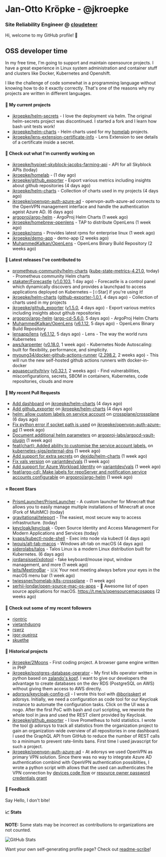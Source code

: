 # Jan-Otto Kröpke - @jkroepke
### Site Reliability Engineer @ [cloudeteer](https://github.com/adorsys)

Hi, welcome to my GitHub profile! 👋

## OSS developer time
In my free time, I'm going to support and maintain opensource projects. I have a great experience in Linux system administration and container stuff and clusters like Docker, Kubernetes and Openshift.

I like the challenge of code somewhat in a programming language without knowing how to do it exactly correctly. That's one of the reasons why my projects are written in different languages.

#### 🌱 My current projects
- [jkroepke/helm-secrets](https://github.com/jkroepke/helm-secrets) - I love the deployment via helm. The original helm-secrets project was discontinued. I started a fork and I learn how bash unit tests work!
- [jkroepke/helm-charts](https://github.com/jkroepke/helm-charts) - Helm charts used for my [homelab](https://github.com/jkroepke/homelab) projects.
- [jkroepke/lens-extension-certificate-info](https://github.com/jkroepke/lens-extension-certificate-info) - Lens Extension to see details of a certificate inside a secret.

#### 👷 Check out what I'm currently working on

- [jkroepke/hypixel-skyblock-jacobs-farming-api](https://github.com/jkroepke/hypixel-skyblock-jacobs-farming-api) - API for all Skyblock APIs (today)
- [jkroepke/homelab](https://github.com/jkroepke/homelab) -  (1 day ago)
- [jkroepke/github_exporter](https://github.com/jkroepke/github_exporter) - Export various metrics including insights about github repositories (4 days ago)
- [jkroepke/helm-charts](https://github.com/jkroepke/helm-charts) - Collection of charts used in my projects (4 days ago)
- [jkroepke/openvpn-auth-azure-ad](https://github.com/jkroepke/openvpn-auth-azure-ad) - openvpn-auth-azure-ad connects to the OpenVPN management interface and handle the authentication ageist Azure AD. (6 days ago)
- [argoproj/argo-helm](https://github.com/argoproj/argo-helm) - ArgoProj Helm Charts (1 week ago)
- [jkroepke/homebrew-openlens](https://github.com/jkroepke/homebrew-openlens) - TAP to distribute OpenLens (1 week ago)
- [jkroepke/rpms](https://github.com/jkroepke/rpms) - Provides latest rpms for enterprise linux (1 week ago)
- [jkroepke/demo-app](https://github.com/jkroepke/demo-app) - demo-app (2 weeks ago)
- [MuhammedKalkan/OpenLens](https://github.com/MuhammedKalkan/OpenLens) - OpenLens Binary Build Repository (2 weeks ago)

#### 🔭 Latest releases I've contributed to

- [prometheus-community/helm-charts](https://github.com/prometheus-community/helm-charts) ([kube-state-metrics-4.21.0](https://github.com/prometheus-community/helm-charts/releases/tag/kube-state-metrics-4.21.0), today) - Prometheus community Helm charts
- [stakater/Forecastle](https://github.com/stakater/Forecastle) ([v1.0.103](https://github.com/stakater/Forecastle/releases/tag/v1.0.103), 1 day ago) - Forecastle is a control panel which dynamically discovers and provides a launchpad to access applications deployed on Kubernetes  – [✩Star] if you&#39;re using it!
- [jkroepke/helm-charts](https://github.com/jkroepke/helm-charts) ([github-exporter-1.0.1](https://github.com/jkroepke/helm-charts/releases/tag/github-exporter-1.0.1), 4 days ago) - Collection of charts used in my projects
- [jkroepke/github_exporter](https://github.com/jkroepke/github_exporter) ([v1.5.0](https://github.com/jkroepke/github_exporter/releases/tag/v1.5.0), 4 days ago) - Export various metrics including insights about github repositories
- [argoproj/argo-helm](https://github.com/argoproj/argo-helm) ([argo-cd-5.6.0](https://github.com/argoproj/argo-helm/releases/tag/argo-cd-5.6.0), 5 days ago) - ArgoProj Helm Charts
- [MuhammedKalkan/OpenLens](https://github.com/MuhammedKalkan/OpenLens) ([v6.1.12](https://github.com/MuhammedKalkan/OpenLens/releases/tag/v6.1.12), 5 days ago) - OpenLens Binary Build Repository
- [lensapp/lens](https://github.com/lensapp/lens) ([v6.1.12](https://github.com/lensapp/lens/releases/tag/v6.1.12), 5 days ago) - Lens - The way the world runs Kubernetes
- [aws/karpenter](https://github.com/aws/karpenter) ([v0.18.0](https://github.com/aws/karpenter/releases/tag/v0.18.0), 1 week ago) - Kubernetes Node Autoscaling: built for flexibility, performance, and simplicity.
- [myoung34/docker-github-actions-runner](https://github.com/myoung34/docker-github-actions-runner) ([2.298.2](https://github.com/myoung34/docker-github-actions-runner/releases/tag/2.298.2), 2 weeks ago) - This will run the new self-hosted github actions runners with docker-in-docker
- [aquasecurity/trivy](https://github.com/aquasecurity/trivy) ([v0.32.1](https://github.com/aquasecurity/trivy/releases/tag/v0.32.1), 2 weeks ago) - Find vulnerabilities, misconfigurations, secrets, SBOM in containers, Kubernetes, code repositories, clouds and more

#### 🔨 My recent Pull Requests

- [Add dashboard](https://github.com/jkroepke/helm-charts/pull/24) on [jkroepke/helm-charts](https://github.com/jkroepke/helm-charts) (4 days ago)
- [Add github_exporter](https://github.com/jkroepke/helm-charts/pull/23) on [jkroepke/helm-charts](https://github.com/jkroepke/helm-charts) (4 days ago)
- [helm: allow custom labels on service account](https://github.com/crossplane/crossplane/pull/3374) on [crossplane/crossplane](https://github.com/crossplane/crossplane) (6 days ago)
- [Fix python error if socket path is used](https://github.com/jkroepke/openvpn-auth-azure-ad/pull/17) on [jkroepke/openvpn-auth-azure-ad](https://github.com/jkroepke/openvpn-auth-azure-ad) (1 week ago)
- [Document additional helm parameters](https://github.com/argoproj-labs/argocd-vault-plugin/pull/409) on [argoproj-labs/argocd-vault-plugin](https://github.com/argoproj-labs/argocd-vault-plugin) (1 week ago)
- [feat(chart): Added ability to customise the service account labels.](https://github.com/kubernetes-sigs/external-dns/pull/3074) on [kubernetes-sigs/external-dns](https://github.com/kubernetes-sigs/external-dns) (1 week ago)
- [Add support for extra secrets](https://github.com/dexidp/helm-charts/pull/98) on [dexidp/helm-charts](https://github.com/dexidp/helm-charts) (1 week ago)
- [Fix vals version](https://github.com/variantdev/vals/pull/103) on [variantdev/vals](https://github.com/variantdev/vals) (1 week ago)
- [Add support for Azure Workload Identity](https://github.com/variantdev/vals/pull/102) on [variantdev/vals](https://github.com/variantdev/vals) (1 week ago)
- [feat(argo-cd): Make labels for repoServer and notification service accounts configurable](https://github.com/argoproj/argo-helm/pull/1527) on [argoproj/argo-helm](https://github.com/argoproj/argo-helm) (1 week ago)

#### ⭐ Recent Stars

- [PrismLauncher/PrismLauncher](https://github.com/PrismLauncher/PrismLauncher) - A custom launcher for Minecraft that allows you to easily manage multiple installations of Minecraft at once (Fork of MultiMC) (today)
- [gravitational/teleport](https://github.com/gravitational/teleport) - The easiest, most secure way to access infrastructure. (today)
- [keycloak/keycloak](https://github.com/keycloak/keycloak) - Open Source Identity and Access Management For Modern Applications and Services (today)
- [kvaps/kubectl-node-shell](https://github.com/kvaps/kubectl-node-shell) - Exec into node via kubectl (4 days ago)
- [lwouis/alt-tab-macos](https://github.com/lwouis/alt-tab-macos) - Windows alt-tab on macOS  (4 days ago)
- [siderolabs/talos](https://github.com/siderolabs/talos) - Talos Linux is a modern Linux distribution built for Kubernetes. (6 days ago)
- [jordansissel/xdotool](https://github.com/jordansissel/xdotool) - fake keyboard/mouse input, window management, and more  (1 week ago)
- [leits/MeetingBar](https://github.com/leits/MeetingBar) - 🇺🇦 Your next meeting always before your eyes in the macOS menu bar (1 week ago)
- [twiessner/homelab-k8s-crossplane](https://github.com/twiessner/homelab-k8s-crossplane) -  (1 week ago)
- [serhii-londar/open-source-mac-os-apps](https://github.com/serhii-londar/open-source-mac-os-apps) - 🚀 Awesome list of open source applications for macOS. https://t.me/s/opensourcemacosapps (2 weeks ago)

#### 👯 Check out some of my recent followers

- [riontric](https://github.com/riontric)
- [vietanhduong](https://github.com/vietanhduong)
- [rswrz](https://github.com/rswrz)
- [igor-queiroz](https://github.com/igor-queiroz)
- [skuethe](https://github.com/skuethe)

#### 📜 Historical projects
- [jkroepke/2Moons](https://github.com/jkroepke/2Moons) - First coding project. A browser game engine written in PHP
- [jkroepke/postgres-database-operator](https://github.com/jkroepke/postgres-database-operator) - My first k8s operator written in python based on [zalando's kopf](https://github.com/zalando-incubator/kopf). I want to give our developers the advantage to create databases on the dev RDS (PostgreSQL on AWS) without giving them access to AWS directly.
- [adorsys/keycloak-config-cli](https://github.com/adorsys/keycloak-config-cli) - I wrote this tool with [@borisskert](https://github.com/borisskert) at adorsys. Initially, we need a configuration as code tool for our Keycloak instance to automate the configuration tasks. Click on the UI was a nogo. After the first PoC with bash and curl scripting, we rewrote the whole tool in java and used the REST client provided by Keycloak.
- [jkroepke/github_exporter](https://github.com/jkroepke/github_exporter) - I love Prometheus to hold statistics. I wrote the tool @ adorsys to track all statistics from the organization project to gain an organization-wide overview of all repositories in one dashboard. I used the GraphQL API from GitHub to reduce the number of REST calls to a minimum to prevent rate-limits bans. First time I used javascript for such a project.
- [jkroepke/openvpn-auth-azure-ad](https://github.com/jkroepke/openvpn-auth-azure-ad) - At adorsys we used OpenVPN as primary VPN solution. Since there was no way to integrate Azure AD authentication combind with OpenVPN authentication possiblities, I wrote a python script with allows that the used can authenticates the VPN connection by [devices code flow](https://docs.microsoft.com/en-us/azure/active-directory/develop/v2-oauth2-device-code) or [resource owner password credentials grant](https://docs.microsoft.com/en-us/azure/active-directory/develop/v2-oauth-ropc)

#### 💬 Feedback

Say Hello, I don't bite!

#### 📈 Stats

**NOTE:** Some stats may be incorrect as contributions to organizations
are not counted.

![GitHub Stats](https://github-readme-stats.vercel.app/api?username=jkroepke&count_private=false&theme=tokyonight&show_icons=true)

Want your own self-generating profile page? Check out [readme-scribe](https://github.com/muesli/readme-scribe)!
